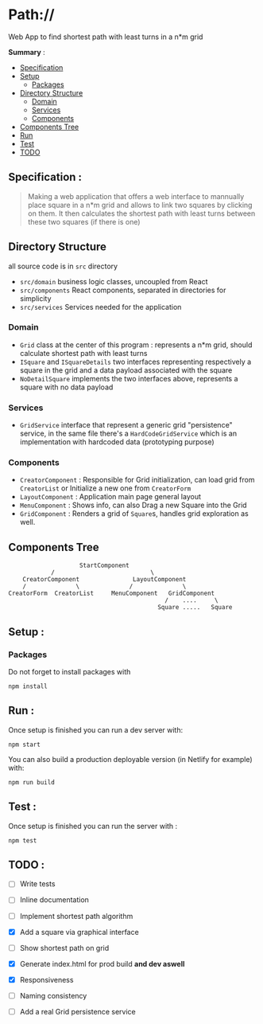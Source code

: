 # Path://
Web App to find shortest path with least turns in a n*m grid

**Summary** :
* [Specification](#specification-)
* [Setup](#setup-)
    * [Packages](#packages)
* [Directory Structure](#directory-structure)
    * [Domain](#domain)
    * [Services](#Services)
    * [Components](#components)
* [Components Tree](#components-tree)
* [Run](#run-)
* [Test](#test-)
* [TODO](#todo-)

## Specification :
> Making a web application that offers a web interface to mannually place square in a n*m grid and allows to link two squares by clicking on them. It then calculates the shortest path with least turns between these two squares (if there is one)

## Directory Structure

all source code is in `src` directory

- `src/domain` business logic classes, uncoupled from React
- `src/components` React components, separated in directories for simplicity
- `src/services` Services needed for the application

### Domain

- `Grid` class at the center of this program : represents a n*m grid, should calculate
shortest path with least turns
- `ISquare` and `ISquareDetails` two interfaces representing respectively a square in the grid and a data payload associated with the square
- `NoDetailSquare` implements the two interfaces above, represents a square with no data payload

### Services

- `GridService` interface that represent a generic grid "persistence" service, in the same file there's a `HardCodeGridService` which is an implementation with hardcoded data (prototyping purpose)

### Components

- `CreatorComponent` : Responsible for Grid initialization, can load grid from `CreatorList` or Initialize a new one from `CreatorForm`
- `LayoutComponent` : Application main page general layout
- `MenuComponent` : Shows info, can also Drag a new Square into the Grid
- `GridComponent` : Renders a grid of `Square`s, handles grid exploration as well.


## Components Tree

                        StartComponent
                /                           \       
        CreatorComponent               LayoutComponent
        /              \              /              \
    CreatorForm  CreatorList     MenuComponent   GridComponent
                                                /    ....     \
                                              Square .....   Square
## Setup :

### Packages

Do not forget to install packages with

    npm install


## Run :

Once setup is finished you can run a dev server with:
    
    npm start

You can also build a production deployable version (in Netlify for example) with:

    npm run build


## Test :

Once setup is finished you can run the server with :
    
    npm test

## TODO :

- [ ] Write tests 
- [ ] Inline documentation
- [ ] Implement shortest path algorithm
- [x] Add a square via graphical interface
- [ ] Show shortest path on grid
- [x] Generate index.html for prod build **and dev aswell**
- [x] Responsiveness
- [ ] Naming consistency
- [ ] Add a real Grid persistence service

